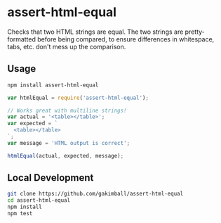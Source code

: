 # assert-html-equal

Checks that two HTML strings are equal. The two strings are pretty-formatted before being compared, to ensure differences in whitespace, tabs, etc. don't mess up the comparison.

## Usage

```bash
npm install assert-html-equal
```

```js
var htmlEqual = require('assert-html-equal');

// Works great with multiline strings!
var actual = '<table></table>';
var expected = `
  <table></table>
`;
var message = 'HTML output is correct';

htmlEqual(actual, expected, message);
```

## Local Development

```bash
git clone https://github.com/gakimball/assert-html-equal
cd assert-html-equal
npm install
npm test
```
